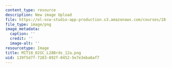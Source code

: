 ```yaml
---
content_type: resource
description: New image Upload
file: https://ol-ocw-studio-app-production.s3.amazonaws.com/courses/18-02sc-multivariable-calculus-fall-2010/139f5d7f7283892f04525e7e3eba6af7_MIT18_02SC_L28Brds_12a.png
file_type: image/png
image_metadata:
  caption: ''
  credit: ''
  image-alt: ''
resourcetype: Image
title: MIT18_02SC_L28Brds_12a.png
uid: 139f5d7f-7283-892f-0452-5e7e3eba6af7
---
```

